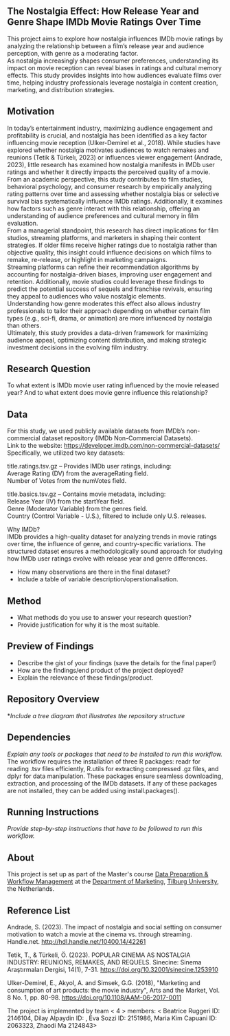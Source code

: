 
## The Nostalgia Effect: How Release Year and Genre Shape IMDb Movie Ratings Over Time
This project aims to explore how nostalgia influences IMDb movie ratings by analyzing the relationship between a film’s release year and audience perception, with genre as a moderating factor.  
As nostalgia increasingly shapes consumer preferences, understanding its impact on movie reception can reveal biases in ratings and cultural memory effects. This study provides insights into how audiences evaluate films over time, helping industry professionals leverage nostalgia in content creation, marketing, and distribution strategies.

## Motivation
In today’s entertainment industry, maximizing audience engagement and profitability is crucial, and nostalgia has been identified as a key factor influencing movie reception (Ulker-Demirel et al., 2018). While studies have explored whether nostalgia motivates audiences to watch remakes and reunions (Tetik & Türkelı, 2023) or influences viewer engagement (Andrade, 2023), little research has examined how nostalgia manifests in IMDb user ratings and whether it directly impacts the perceived quality of a movie.  
From an academic perspective, this study contributes to film studies, behavioral psychology, and consumer research by empirically analyzing rating patterns over time and assessing whether nostalgia bias or selective survival bias systematically influence IMDb ratings. Additionally, it examines how factors such as genre interact with this relationship, offering an understanding of audience preferences and cultural memory in film evaluation.  
From a managerial standpoint, this research has direct implications for film studios, streaming platforms, and marketers in shaping their content strategies. If older films receive higher ratings due to nostalgia rather than objective quality, this insight could influence decisions on which films to remake, re-release, or highlight in marketing campaigns.  
Streaming platforms can refine their recommendation algorithms by accounting for nostalgia-driven biases, improving user engagement and retention. Additionally, movie studios could leverage these findings to predict the potential success of sequels and franchise revivals, ensuring they appeal to audiences who value nostalgic elements.   
Understanding how genre moderates this effect also allows industry professionals to tailor their approach depending on whether certain film types (e.g., sci-fi, drama, or animation) are more influenced by nostalgia than others.   
Ultimately, this study provides a data-driven framework for maximizing audience appeal, optimizing content distribution, and making strategic investment decisions in the evolving film industry.

## Research Question
To what extent is IMDb movie user rating influenced by the movie released year? And to what extent does movie genre influence this relationship?

## Data

For this study, we used publicly available datasets from IMDb’s non-commercial dataset repository (IMDb Non-Commercial Datasets).   
Link to the website: https://developer.imdb.com/non-commercial-datasets/  
Specifically, we utilized two key datasets:  

title.ratings.tsv.gz – Provides IMDb user ratings, including:  
Average Rating (DV) from the averageRating field.  
Number of Votes from the numVotes field.   

title.basics.tsv.gz – Contains movie metadata, including:  
Release Year (IV) from the startYear field.  
Genre (Moderator Variable) from the genres field.   
Country (Control Variable - U.S.), filtered to include only U.S. releases.   

Why IMDb?  
IMDb provides a high-quality dataset for analyzing trends in movie ratings over time, the influence of genre, and country-specific variations. The structured dataset ensures a methodologically sound approach for studying how IMDb user ratings evolve with release year and genre differences.
- How many observations are there in the final dataset? 
- Include a table of variable description/operstionalisation. 

## Method

- What methods do you use to answer your research question?
- Provide justification for why it is the most suitable. 

## Preview of Findings 
- Describe the gist of your findings (save the details for the final paper!)
- How are the findings/end product of the project deployed?
- Explain the relevance of these findings/product. 

## Repository Overview 

**Include a tree diagram that illustrates the repository structure*

## Dependencies 

*Explain any tools or packages that need to be installed to run this workflow.*
The workflow requires the installation of three R packages: readr for reading .tsv files efficiently, R.utils for extracting compressed .gz files, and dplyr for data manipulation. These packages ensure seamless downloading, extraction, and processing of the IMDb datasets. If any of these packages are not installed, they can be added using install.packages().

## Running Instructions 

*Provide step-by-step instructions that have to be followed to run this workflow.*

## About 

This project is set up as part of the Master's course [Data Preparation & Workflow Management](https://dprep.hannesdatta.com/) at the [Department of Marketing](https://www.tilburguniversity.edu/about/schools/economics-and-management/organization/departments/marketing), [Tilburg University](https://www.tilburguniversity.edu/), the Netherlands.

## Reference List
Andrade, S. (2023). The impact of nostalgia and social setting on consumer motivation to watch a movie at the cinema vs. through streaming. Handle.net. http://hdl.handle.net/10400.14/42261 

Tetik, T., & Türkeli, Ö. (2023). POPULAR CINEMA AS NOSTALGIA INDUSTRY: REUNIONS, REMAKES, AND REQUELS. Sinecine: Sinema Araştırmaları Dergisi, 14(1), 7-31. https://doi.org/10.32001/sinecine.1253910 

Ulker-Demirel, E., Akyol, A. and Simsek, G.G. (2018), "Marketing and consumption of art products: the movie industry", Arts and the Market, Vol. 8 No. 1, pp. 80-98. https://doi.org/10.1108/AAM-06-2017-0011 

The project is implemented by team < 4 > members: < Beatrice Ruggeri ID: 2146104, Dilay Alpaydin ID: , Eva Sozzi ID: 2151986, Maria Kim Capuani ID: 2063323, Zhaodi Ma 2124843>
